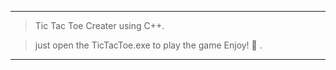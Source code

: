 --------------------------------------------------------------------
>Tic Tac Toe Creater using C++.

>just open the TicTacToe.exe to play the game  Enjoy! :purple_heart: .

--------------------------------------------------------------------
